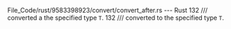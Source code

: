 File_Code/rust/9583398923/convert/convert_after.rs --- Rust
132 /// converted a the specified type `T`.                                                                                                                  132 /// converted to the specified type `T`.

